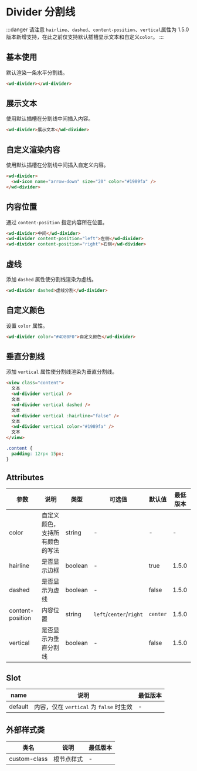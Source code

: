 # Divider 分割线

:::danger 请注意
`hairline`、`dashed`、`content-position`、`vertical`属性为 1.5.0 版本新增支持，在此之前仅支持默认插槽显示文本和自定义`color`。
:::

## 基本使用

默认渲染一条水平分割线。

```html
<wd-divider></wd-divider>
```

## 展示文本

使用默认插槽在分割线中间插入内容。

```html
<wd-divider>展示文本</wd-divider>
```

## 自定义渲染内容

使用默认插槽在分割线中间插入自定义内容。

```html
<wd-divider>
  <wd-icon name="arrow-down" size="20" color="#1989fa" />
</wd-divider>
```

## 内容位置

通过 `content-position` 指定内容所在位置。

```html
<wd-divider>中间</wd-divider>
<wd-divider content-position="left">左侧</wd-divider>
<wd-divider content-position="right">右侧</wd-divider>
```

## 虚线

添加 `dashed` 属性使分割线渲染为虚线。

```html
<wd-divider dashed>虚线分割</wd-divider>
```

## 自定义颜色

设置 `color` 属性。

```html
<wd-divider color="#4D80F0">自定义颜色</wd-divider>
```

## 垂直分割线

添加 `vertical` 属性使分割线渲染为垂直分割线。

```html
<view class="content">
  文本
  <wd-divider vertical />
  文本
  <wd-divider vertical dashed />
  文本
  <wd-divider vertical :hairline="false" />
  文本
  <wd-divider vertical color="#1989fa" />
  文本
</view>
```

```css
.content {
  padding: 12rpx 15px;
}
```

## Attributes

| 参数             | 说明                           | 类型    | 可选值                  | 默认值   | 最低版本         |
| ---------------- | ------------------------------ | ------- | ----------------------- | -------- | ---------------- |
| color            | 自定义颜色，支持所有颜色的写法 | string  | -                       | -        | -                |
| hairline         | 是否显示边框                   | boolean | -                       | true     | 1.5.0 |
| dashed           | 是否显示为虚线                 | boolean | -                       | false    | 1.5.0 |
| content-position | 内容位置                       | string  | `left`/`center`/`right` | `center` | 1.5.0 |
| vertical         | 是否显示为垂直分割线           | boolean | -                       | false    | 1.5.0 |

## Slot

| name    | 说明 | 最低版本 |
| ------- | ---- | -------- |
| default | 内容，仅在 `vertical` 为 `false` 时生效 | -        |

## 外部样式类

| 类名         | 说明       | 最低版本 |
| ------------ | ---------- | -------- |
| custom-class | 根节点样式 | -        |
